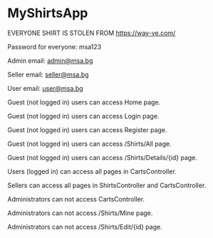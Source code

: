 # MyShirtsApp

EVERYONE SHIRT IS STOLEN FROM <a href="https://way-ve.com/">https://way-ve.com/</a>

Password for everyone: msa123

Admin email: admin@msa.bg

Seller email: seller@msa.bg
  
User email: user@msa.bg

Guest (not logged in) users can access Home page.

Guest (not logged in) users can access Login page.

Guest (not logged in) users can access Register page.

Guest (not logged in) users can access /Shirts/All page.

Guest (not logged in) users can access /Shirts/Details/{id} page.

Users (logged in) can access all pages in CartsController.

Sellers can access all pages in ShirtsController and CartsController.

Administrators can not access CartsController.

Administrators can not access /Shirts/Mine page.

Administrators can not access /Shirts/Edit/{id} page.
